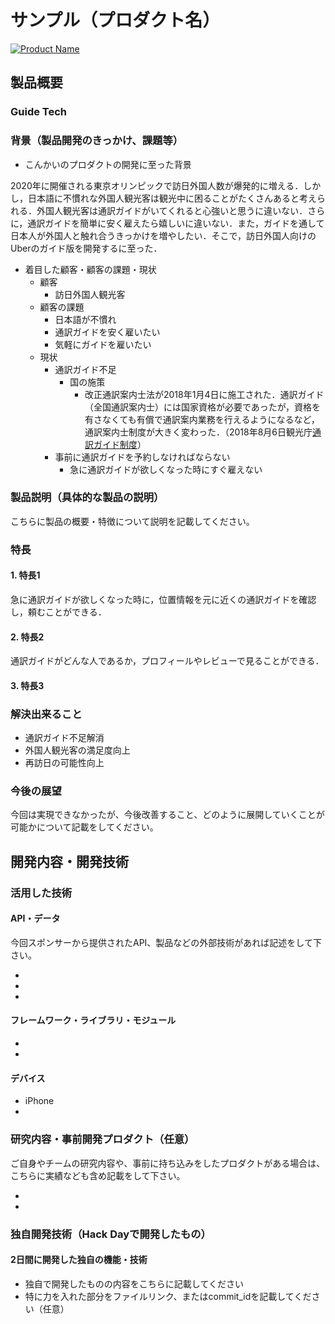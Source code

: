 # サンプル（プロダクト名）

[![Product Name](image.png)](https://www.youtube.com/watch?v=G5rULR53uMk)

## 製品概要
### Guide Tech

### 背景（製品開発のきっかけ、課題等）
- こんかいのプロダクトの開発に至った背景

2020年に開催される東京オリンピックで訪日外国人数が爆発的に増える．しかし，日本語に不慣れな外国人観光客は観光中に困ることがたくさんあると考えられる．外国人観光客は通訳ガイドがいてくれると心強いと思うに違いない．さらに，通訳ガイドを簡単に安く雇えたら嬉しいに違いない．また，ガイドを通して日本人が外国人と触れ合うきっかけを増やしたい．そこで，訪日外国人向けのUberのガイド版を開発するに至った．
- 着目した顧客・顧客の課題・現状
  - 顧客
    - 訪日外国人観光客
  - 顧客の課題
    - 日本語が不慣れ
    - 通訳ガイドを安く雇いたい
    - 気軽にガイドを雇いたい
  - 現状
    - 通訳ガイド不足
      - 国の施策
        - 改正通訳案内士法が2018年1月4日に施工された．通訳ガイド（全国通訳案内士）には国家資格が必要であったが，資格を有さなくても有償で通訳案内業務を行えるようになるなど，通訳案内士制度が大きく変わった．（2018年8月6日観光庁[通訳ガイド制度](http://www.mlit.go.jp/kankocho/shisaku/kokusai/tsuyaku.html)）
    - 事前に通訳ガイドを予約しなければならない
      - 急に通訳ガイドが欲しくなった時にすぐ雇えない
### 製品説明（具体的な製品の説明）
こちらに製品の概要・特徴について説明を記載してください。

### 特長

#### 1. 特長1
急に通訳ガイドが欲しくなった時に，位置情報を元に近くの通訳ガイドを確認し，頼むことができる．
#### 2. 特長2
通訳ガイドがどんな人であるか，プロフィールやレビューで見ることができる．
#### 3. 特長3

### 解決出来ること
- 通訳ガイド不足解消
- 外国人観光客の満足度向上
- 再訪日の可能性向上

### 今後の展望
今回は実現できなかったが、今後改善すること、どのように展開していくことが可能かについて記載をしてください。


## 開発内容・開発技術
### 活用した技術
#### API・データ
今回スポンサーから提供されたAPI、製品などの外部技術があれば記述をして下さい。

* 
* 
* 

#### フレームワーク・ライブラリ・モジュール
* 
* 

#### デバイス
* iPhone
* 

### 研究内容・事前開発プロダクト（任意）
ご自身やチームの研究内容や、事前に持ち込みをしたプロダクトがある場合は、こちらに実績なども含め記載をして下さい。

* 
* 


### 独自開発技術（Hack Dayで開発したもの）
#### 2日間に開発した独自の機能・技術
* 独自で開発したものの内容をこちらに記載してください
* 特に力を入れた部分をファイルリンク、またはcommit_idを記載してください（任意）
